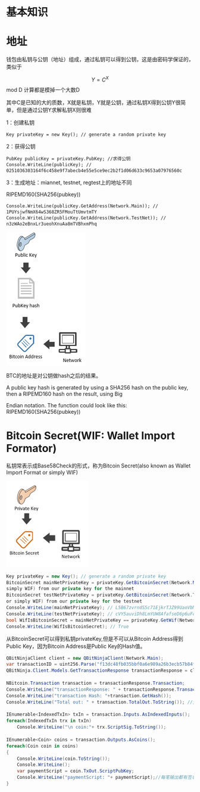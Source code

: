 # 基本知识

# 地址

钱包由私钥与公钥（地址）组成，通过私钥可以得到公钥，这是由密码学保证的，类似于

$$Y = C^X%d$$ mod D  计算都是模掉一个大数D

其中C是已知的大的质数，X就是私钥，Y就是公钥，通过私钥X得到公钥Y很简单，但是通过公钥Y求解私钥X则很难

1：创建私钥

```
Key privateKey = new Key(); // generate a random private key
```

2：获得公钥

```
PubKey publicKey = privateKey.PubKey; //求得公钥
Console.WriteLine(publicKey); // 0251036303164f6c458e9f7abecb4e55e5ce9ec2b2f1d06d633c9653a07976560c
```

3：生成地址：miannet, testnet, regtest上的地址不同

RIPEMD160\(SHA256\(pubkey\)\)

```
Console.WriteLine(publicKey.GetAddress(Network.Main)); // 1PUYsjwfNmX64wS368ZR5FMouTtUmvtmTY
Console.WriteLine(publicKey.GetAddress(Network.TestNet)); // n3zWAo2eBnxLr3ueohXnuAa8mTVBhxmPhq
```

![](/assets/PubKeyHashToBitcoinAddress.png)

BTC的地址是对公钥做hash之后的结果。

A public key hash is generated by using a SHA256 hash on the public key, then a RIPEMD160 hash on the result, using Big

Endian notation. The function could look like this: RIPEMD160\(SHA256\(pubkey\)\)

# Bitcoin Secret\(WIF: Wallet Import Formator\)

私钥常表示成Base58Check的形式，称为Bitcoin Secret\(also known as Wallet Import Format or simply WIF\)

![](/assets/BitcoinSecret.png)

```csharp
Key privateKey = new Key(); // generate a random private key
BitcoinSecret mainNetPrivateKey = privateKey.GetBitcoinSecret(Network.Main); // generate our Bitcoin secret(also known as Wallet Import Format or
simply WIF) from our private key for the mainnet
BitcoinSecret testNetPrivateKey = privateKey.GetBitcoinSecret(Network.TestNet); // generate our Bitcoin secret(also known as Wallet Import Format
or simply WIF) from our private key for the testnet
Console.WriteLine(mainNetPrivateKey); // L5B67zvrndS5c71EjkrTJZ99UaoVbMUAK58GKdQUfYCpAa6jypvn
Console.WriteLine(testNetPrivateKey); // cVY5auviDh8LmYUW8AfafseD6p6uFoZrP7GjS3rzAerpRKE9Wmuz
bool WifIsBitcoinSecret = mainNetPrivateKey == privateKey.GetWif(Network.Main);
Console.WriteLine(WifIsBitcoinSecret); // True
```

从BitcoinSecret可以得到私钥privateKey,但是不可以从Bitcoin Address得到Public Key，因为Bitcoin Address是Public Key的Hash值。

```csharp
QBitNinjaClient client = new QBitNinjaClient(Network.Main);
var transactionID = uint256.Parse("f13dc48fb035bbf0a6e989a26b3ecb57b84f85e0836e777d6edf60d87a4a2d94");
QBitNinja.Client.Models.GetTransactionResponse transactionResponse = client.GetTransaction(transactionID).Result;

NBitcoin.Transaction transaction = transactionResponse.Transaction;
Console.WriteLine("transactionResponse: " + transactionResponse.TransactionId);
Console.WriteLine("transaction Hash: "+transaction.GetHash());
Console.WriteLine("Total out: " + transaction.TotalOut.ToString()); //交易总量

IEnumerable<IndexedTxIn> txIn = transaction.Inputs.AsIndexedInputs();
foreach(IndexedTxIn trx in txIn)
    Console.WriteLine("\n coin:"+ trx.ScriptSig.ToString());

IEnumerable<Coin> coins = transaction.Outputs.AsCoins();
foreach(Coin coin in coins)
{
    Console.WriteLine(coin.ToString());
    Console.WriteLine();
    var paymentScript = coin.TxOut.ScriptPubKey;
    Console.WriteLine("paymentScript: "+ paymentScript);//每笔输出都有签名，能解密这签名的人可以使用这笔BTC
}
```



